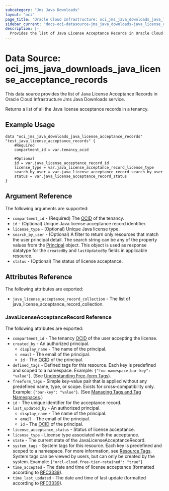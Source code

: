 ```yaml
---
subcategory: "Jms Java Downloads"
layout: "oci"
page_title: "Oracle Cloud Infrastructure: oci_jms_java_downloads_java_license_acceptance_records"
sidebar_current: "docs-oci-datasource-jms_java_downloads-java_license_acceptance_records"
description: |-
  Provides the list of Java License Acceptance Records in Oracle Cloud Infrastructure Jms Java Downloads service
---
```


# Data Source: oci_jms_java_downloads_java_license_acceptance_records
This data source provides the list of Java License Acceptance Records in Oracle Cloud Infrastructure Jms Java Downloads service.

Returns a list of all the Java license acceptance records in a tenancy.


## Example Usage

```hcl
data "oci_jms_java_downloads_java_license_acceptance_records" "test_java_license_acceptance_records" {
	#Required
	compartment_id = var.tenancy_ocid

	#Optional
	id = var.java_license_acceptance_record_id
	license_type = var.java_license_acceptance_record_license_type
	search_by_user = var.java_license_acceptance_record_search_by_user
	status = var.java_license_acceptance_record_status
}
```

## Argument Reference

The following arguments are supported:

* `compartment_id` - (Required) The [OCID](https://docs.cloud.oracle.com/iaas/Content/General/Concepts/identifiers.htm) of the tenancy. 
* `id` - (Optional) Unique Java license acceptance record identifier.
* `license_type` - (Optional) Unique Java license type.
* `search_by_user` - (Optional) A filter to return only resources that match the user principal detail.  The search string can be any of the property values from the [Principal](https://docs.cloud.oracle.com/iaas/api/#/en/jms/latest/datatypes/Principal) object. This object is used as response datatype for the `createdBy` and `lastUpdatedBy` fields in applicable resource. 
* `status` - (Optional) The status of license acceptance.


## Attributes Reference

The following attributes are exported:

* `java_license_acceptance_record_collection` - The list of java_license_acceptance_record_collection.

### JavaLicenseAcceptanceRecord Reference

The following attributes are exported:

* `compartment_id` - The tenancy [OCID](https://docs.cloud.oracle.com/iaas/Content/General/Concepts/identifiers.htm) of the user accepting the license.
* `created_by` - An authorized principal.
	* `display_name` - The name of the principal.
	* `email` - The email of the principal.
	* `id` - The [OCID](https://docs.cloud.oracle.com/iaas/Content/General/Concepts/identifiers.htm) of the principal.
* `defined_tags` - Defined tags for this resource. Each key is predefined and scoped to a namespace. Example: `{"foo-namespace.bar-key": "value"}`. (See [Understanding Free-form Tags](https://docs.cloud.oracle.com/iaas/Content/Tagging/Tasks/managingtagsandtagnamespaces.htm)). 
* `freeform_tags` - Simple key-value pair that is applied without any predefined name, type, or scope. Exists for cross-compatibility only. Example: `{"bar-key": "value"}`. (See [Managing Tags and Tag Namespaces](https://docs.cloud.oracle.com/iaas/Content/Tagging/Concepts/understandingfreeformtags.htm).) 
* `id` - The unique identifier for the acceptance record.
* `last_updated_by` - An authorized principal.
	* `display_name` - The name of the principal.
	* `email` - The email of the principal.
	* `id` - The [OCID](https://docs.cloud.oracle.com/iaas/Content/General/Concepts/identifiers.htm) of the principal.
* `license_acceptance_status` - Status of license acceptance.
* `license_type` - License type associated with the acceptance.
* `state` - The current state of the JavaLicenseAcceptanceRecord.
* `system_tags` - System tags for this resource. Each key is predefined and scoped to a namespace. For more information, see [Resource Tags](https://docs.cloud.oracle.com/iaas/Content/General/Concepts/resourcetags.htm). System tags can be viewed by users, but can only be created by the system.  Example: `{"orcl-cloud.free-tier-retained": "true"}` 
* `time_accepted` - The date and time of license acceptance (formatted according to [RFC3339](https://datatracker.ietf.org/doc/html/rfc3339)). 
* `time_last_updated` - The date and time of last update (formatted according to [RFC3339](https://datatracker.ietf.org/doc/html/rfc3339)). 

